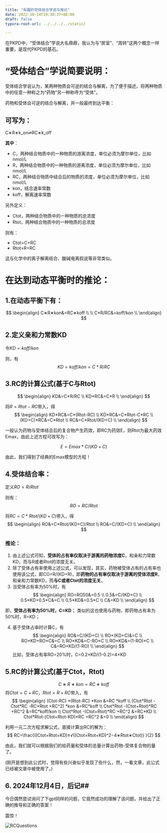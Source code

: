 ```yaml
---
title: "有趣的受体结合学说与推论"
date: 2022-10-14T19:30:37+08:00
draft: false
typora-root-url: ../../../../static/

---
```


在PKPD中，“受体结合”学说大名鼎鼎，我认为与“房室”、“周转”这两个概念一样重要，是现代PKPD的基石。

# “受体结合”学说简要说明：
受体结合学说认为，某两种物质会可逆的结合与解离，为了便于描述，将两种物质中的任意一种称之为“药物”另一种称呼为“受体”。

药物和受体会可逆的结合与解离，并一般最终到达平衡：

## 可写为：
  C∗R∗k_on⇌RC∗k_off

**其中**：
 - C，两种结合物质中的一种物质的游离浓度，单位必须为摩尔单位，比如nmol/L
 - R，两种结合物质中的一种物质的游离浓度，单位必须为摩尔单位，比如nmol/L
 - RC，两种结合物质中结合后的物质的浓度，单位必须为摩尔单位，比如nmol/L
 - kon，结合速率常数
 - koff，解离速率常数

另外定义：
 - Ctot，两种结合物质中的一种物质的总浓度
 - Rtot，两种结合物质中的一种物质的总浓度

则有：
 - Ctot=C+RC
 - Rtot=R+RC

这与化学中的离子解离结合、酸碱电离假说等非常类似。

# 在达到动态平衡时的推论：

## 1.在动态平衡下有：
$$
\begin{align}
C∗R∗kon&=RC∗koff \\ \\
C*R/RC&=koff/kon \\
\end{align}
$$

## 2.定义亲和力常数KD
令$KD=koff/kon$

则，有
$$
KD=koff/kon=C*R/RC
$$

## 3.RC的计算公式(基于C与Rtot)
$$
\begin{align}
KD&=C*R/RC \\
KD*RC&=C*R \\
\end{align}
$$

将$R=Rtot-RC$带入，得
$$
\begin{align}
KD*RC&=C*(Rtot-RC) \\
KD*RC&=C*Rtot-C*RC \\
(KD+C)*RC&=C*Rtot \\
RC&=C*Rtot/(KD+C) \\
\end{align}
$$

一般认为药物与受体结合后的复合物产生药效，即RC为药效E，则Rtot为最大药效Emax，由此上述方程可改写为：

$$
E=Emax*C/(KD+C)
$$

由此，我们得到了经典的Emax模型的方程！

## 4.受体结合率：

定义$RO=R/Rtot$

则有：
$$
RO=RC/Rtot
$$

将$RC=C*Rtot/(KD+C)$带入，得
$$
\begin{align}
RO&=C*Rtot/(KD+C)/Rtot \\
RO&=C/(KD+C) \\
\end{align}
$$
### 推论：
1. 由上述公式可知，**受体的占有率仅取决于游离的药物浓度C**，和亲和力常数KD，而与R或者Rtot的浓度无关。
2. 除了受体占有率使用上述公式，可以发现，其实，药物被受体占有的占有率也使用该公式，即CO=R/(KD+R)，即**药物的占有率仅取决于游离的受体浓度R**，和亲和力常数KD，而**与C或者Ctot的浓度无关**。
3. 当受体占有率为50%时，有
$$
\begin{align}
RO=RO50&=0.5 \\
0.5&=C/(KD+C) \\
0.5*KD+0.5*C&=C \\
0.5*KD&=0.5*C \\
C&=KD \\
\end{align}
$$

即，**受体占有率为50%时，C=KD**；
类似的这也使用与药物，即药物占有率为50%时，R=KD；

4. 基于受体占率时计算C，有
$$
\begin{align}
RO&=C/(KD+C) \\
RO×(KD+C)&=C \\
RO×KD+RO×C&=C \\
RO×KD&=C-RO×C \\
RO×KD&=(1-RO)×C \\
C&=RO×KD/(1-RO) \\
\end{align}
$$
比如，受体占有率RO=20%时，C=0.2×KD/(1-0.2)=4×KD
## 5.RC的计算公式(基于Ctot，Rtot)
$$
C∗R∗kon=RC∗koff
$$
将$Ctot=C+RC$，$Rtot=R+RC$带入，有
$$
\begin{align}
(Ctot-RC) *(Rtot-RC) *Kon &=RC *koff \\
(Ctot*Rtot -Ctot*RC -RC*Rtot +RC^2) *kon &=RC*koff \\
Ctot*Rtot -(Ctot+Rtot)*RC +RC^2 &=RC*koff/kon \\
Ctot*Rtot -(Ctot+Rtot)*RC +RC^2 &=RC*KD \\
Ctot*Rtot-(Ctot+Rtot-KD)*RC +RC^2 &=0 \\
\end{align}
$$

利用一元二次方程求解公式，直接计算出RC的解为：
$$
RC=\frac{((Ctot+Rtot+KD)±√((Ctot+Rtot+KD)^2−4∗Rtot∗Ctot)) }{2}
$$

由此，我们就可以根据我们的给药量和受体的总量计算出药物-受体复合物的量了。

(刚开是想到此公式时，觉得有些兴奋似乎发现了些什么，然，一看文章，此公式已经被文章中被使用了。)



## 6. 2024年12月4日，后记## 

今日偶然尝试询问了下gpt同样的问题，它竟然成功的理解了该问题，并给出了正确的推导和正确的答案！

震惊！

![RCQuestions ](/images/有趣的受体结合学说与推论/RCQuestions.png)

